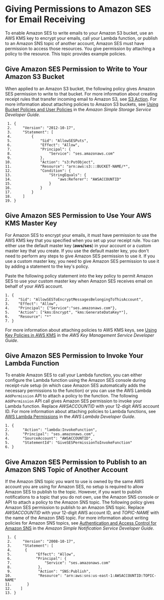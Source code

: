 # Giving Permissions to Amazon SES for Email Receiving<a name="receiving-email-permissions"></a>

To enable Amazon SES to write emails to your Amazon S3 bucket, use an AWS KMS key to encrypt your emails, call your Lambda function, or publish to an Amazon SNS topic of another account, Amazon SES must have permission to access those resources\. You give permission by attaching a policy to the resource\. This topic provides example policies\.

## Give Amazon SES Permission to Write to Your Amazon S3 Bucket<a name="receiving-email-permissions-s3"></a>

When applied to an Amazon S3 bucket, the following policy gives Amazon SES permission to write to that bucket\. For more information about creating receipt rules that transfer incoming email to Amazon S3, see [S3 Action](receiving-email-action-s3.md)\. For more information about attaching policies to Amazon S3 buckets, see [Using Bucket Policies and User Policies](https://docs.aws.amazon.com/AmazonS3/latest/dev/using-iam-policies.html) in the *Amazon Simple Storage Service Developer Guide*\.

```
 1. {
 2.     "Version": "2012-10-17",
 3.     "Statement": [
 4.         {
 5.             "Sid": "AllowSESPuts",
 6.             "Effect": "Allow",
 7.             "Principal": {
 8.                 "Service": "ses.amazonaws.com"
 9.             },
10.             "Action": "s3:PutObject",
11.             "Resource": "arn:aws:s3:::BUCKET-NAME/*",
12.             "Condition": {
13.                 "StringEquals": {
14.                     "aws:Referer": "AWSACCOUNTID"
15.                 }
16.             }
17.         }
18.     ]
19. }
```

## Give Amazon SES Permission to Use Your AWS KMS Master Key<a name="receiving-email-permissions-kms"></a>

For Amazon SES to encrypt your emails, it must have permission to use the AWS KMS key that you specified when you set up your receipt rule\. You can either use the default master key \(**aws/ses**\) in your account or a custom master key that you create\. If you use the default master key, you don't need to perform any steps to give Amazon SES permission to use it\. If you use a custom master key, you need to give Amazon SES permission to use it by adding a statement to the key's policy\.

Paste the following policy statement into the key policy to permit Amazon SES to use your custom master key when Amazon SES receives email on behalf of your AWS account\.

```
1. {
2.    "Sid": "AllowSESToEncryptMessagesBelongingToThisAccount", 
3.    "Effect": "Allow",
4.    "Principal": {"Service":"ses.amazonaws.com"},
5.    "Action": ["kms:Encrypt", "kms:GenerateDataKey*"],
6.    "Resource": "*"
7. }
```

For more information about attaching policies to AWS KMS keys, see [Using Key Policies in AWS KMS](https://docs.aws.amazon.com/kms/latest/developerguide/key-policies.html) in the *AWS Key Management Service Developer Guide*\.

## Give Amazon SES Permission to Invoke Your Lambda Function<a name="receiving-email-permissions-lambda"></a>

To enable Amazon SES to call your Lambda function, you can either configure the Lambda function using the Amazon SES console during receipt\-rule setup \(in which case Amazon SES automatically adds the necessary permissions to the function\) or you can use the AWS Lambda `AddPermission` API to attach a policy to the function\. The following `AddPermission` API call gives Amazon SES permission to invoke your Lambda function\. Replace *AWSACCOUNTID* with your 12\-digit AWS account ID\. For more information about attaching policies to Lambda functions, see [AWS Lambda Permissions](https://docs.aws.amazon.com/lambda/latest/dg/intro-permission-model.html) in the *AWS Lambda Developer Guide*\.

```
1. {
2.      "Action": "lambda:InvokeFunction",
3.      "Principal": "ses.amazonaws.com",
4.      "SourceAccount": "AWSACCOUNTID",
5.      "StatementId": "GiveSESPermissionToInvokeFunction"
6. }
```

## Give Amazon SES Permission to Publish to an Amazon SNS Topic of Another Account<a name="receiving-email-permissions-sns"></a>

If the Amazon SNS topic you want to use is owned by the same AWS account you are using for Amazon SES, no setup is required to allow Amazon SES to publish to the topic\. However, if you want to publish notifications to a topic that you do not own, use the Amazon SNS console or API to attach a policy to the Amazon SNS topic\. The following policy gives Amazon SES permission to publish to an Amazon SNS topic\. Replace *AWSACCOUNTID* with your 12\-digit AWS account ID, and *TOPIC\-NAME* with the name of the Amazon SNS topic\. For more information about writing policies for Amazon SNS topics, see [Authentication and Access Control for Amazon SNS](https://docs.aws.amazon.com/sns/latest/dg/AccessPolicyLanguage.html) in the *Amazon Simple Notification Service Developer Guide*\.

```
 1. {
 2.     "Version": "2008-10-17",
 3.     "Statement": [
 4.      {
 5.           "Effect": "Allow",
 6.           "Principal": {
 7.               "Service": "ses.amazonaws.com"
 8.            },
 9.            "Action": "SNS:Publish",
10.            "Resource": "arn:aws:sns:us-east-1:AWSACCOUNTID:TOPIC-NAME"
11.       }
12.    ]
13. }
```